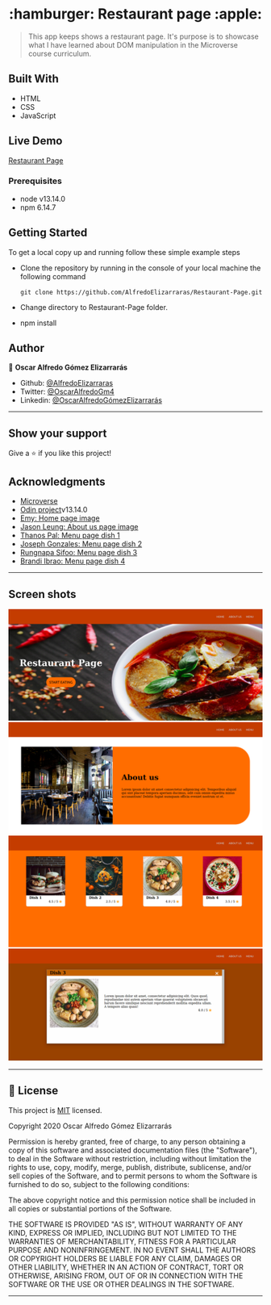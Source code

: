 <h1 align="center">
 :hamburger: Restaurant page :apple:
</h1>

> This app keeps shows a restaurant page. It's purpose is to showcase what I have learned about DOM manipulation in the Microverse course curriculum.


## Built With

- HTML
- CSS
- JavaScript

## Live Demo

[Restaurant Page](https://restaurant-page-2402c.web.app/)

### Prerequisites

- node v13.14.0
- npm 6.14.7

## Getting Started

To get a local copy up and running follow these simple example steps

- Clone the repository by running in the console of your local machine the following command

  ```
  git clone https://github.com/AlfredoElizarraras/Restaurant-Page.git
  ```
- Change directory to Restaurant-Page folder.
- npm install

## Author

👤 **Oscar Alfredo Gómez Elizarrarás**

- Github: [@AlfredoElizarraras](https://github.com/AlfredoElizarraras)
- Twitter: [@OscarAlfredoGm4](https://twitter.com/OscarAlfredoGm4)
- Linkedin: [@OscarAlfredoGómezElizarrarás](https://mx.linkedin.com/in/oscar-alfredo-gomez-elizarraras)

---

## Show your support

Give a ⭐️ if you like this project!

## Acknowledgments

- [Microverse](https://microverse.org)
- [Odin project](https://www.theodinproject.com/)v13.14.0
- [Emy: Home page image](https://unsplash.com/@grimnoire?utm_source=unsplash&utm_medium=referral&utm_content=creditCopyText)
- [Jason Leung: About us page image](https://unsplash.com/@ninjason?utm_source=unsplash&utm_medium=referral&utm_content=creditCopyText)
- [Thanos Pal: Menu page dish 1](https://unsplash.com/@thanospal?utm_source=unsplash&utm_medium=referral&utm_content=creditCopyText)
- [Joseph Gonzales: Menu page dish 2](https://unsplash.com/@miracletwentyone?utm_source=unsplash&utm_medium=referral&utm_content=creditCopyText)
- [Rungnapa Sifoo: Menu page dish 3](https://unsplash.com/@sifoo84?utm_source=unsplash&utm_medium=referral&utm_content=creditCopyText)
- [Brandi Ibrao: Menu page dish 4](https://unsplash.com/@brandialxndra?utm_source=unsplash&utm_medium=referral&utm_content=creditCopyText)
---

## Screen shots

![home](/assets/images/home.jpg?raw=true "home")
![about-us](/assets/images/about-us.jpg?raw=true "about-us")
![menu](/assets/images/menu.jpg?raw=true "menu")
![dish](/assets/images/dish.jpg?raw=true "dish")

---

## 📝 License

This project is [MIT](https://github.com/AlfredoElizarraras/Restaurant-Page/blob/master/LICENSE) licensed.

Copyright 2020 Oscar Alfredo Gómez Elizarrarás

Permission is hereby granted, free of charge, to any person obtaining a copy of this software and associated documentation files (the "Software"), to deal in the Software without restriction, including without limitation the rights to use, copy, modify, merge, publish, distribute, sublicense, and/or sell copies of the Software, and to permit persons to whom the Software is furnished to do so, subject to the following conditions:

The above copyright notice and this permission notice shall be included in all copies or substantial portions of the Software.

THE SOFTWARE IS PROVIDED "AS IS", WITHOUT WARRANTY OF ANY KIND, EXPRESS OR IMPLIED, INCLUDING BUT NOT LIMITED TO THE WARRANTIES OF MERCHANTABILITY, FITNESS FOR A PARTICULAR PURPOSE AND NONINFRINGEMENT. IN NO EVENT SHALL THE AUTHORS OR COPYRIGHT HOLDERS BE LIABLE FOR ANY CLAIM, DAMAGES OR OTHER LIABILITY, WHETHER IN AN ACTION OF CONTRACT, TORT OR OTHERWISE, ARISING FROM, OUT OF OR IN CONNECTION WITH THE SOFTWARE OR THE USE OR OTHER DEALINGS IN THE SOFTWARE.

---
